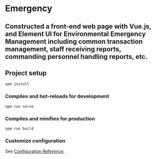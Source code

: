 # Emergency

## Constructed a front-end web page with Vue.js, and Element UI for Environmental Emergency Management including common transaction management, staff receiving reports, commanding personnel handling reports, etc.

## Project setup
```
npm install
```

### Compiles and hot-reloads for development
```
npm run serve
```

### Compiles and minifies for production
```
npm run build
```

### Customize configuration
See [Configuration Reference](https://cli.vuejs.org/config/).
